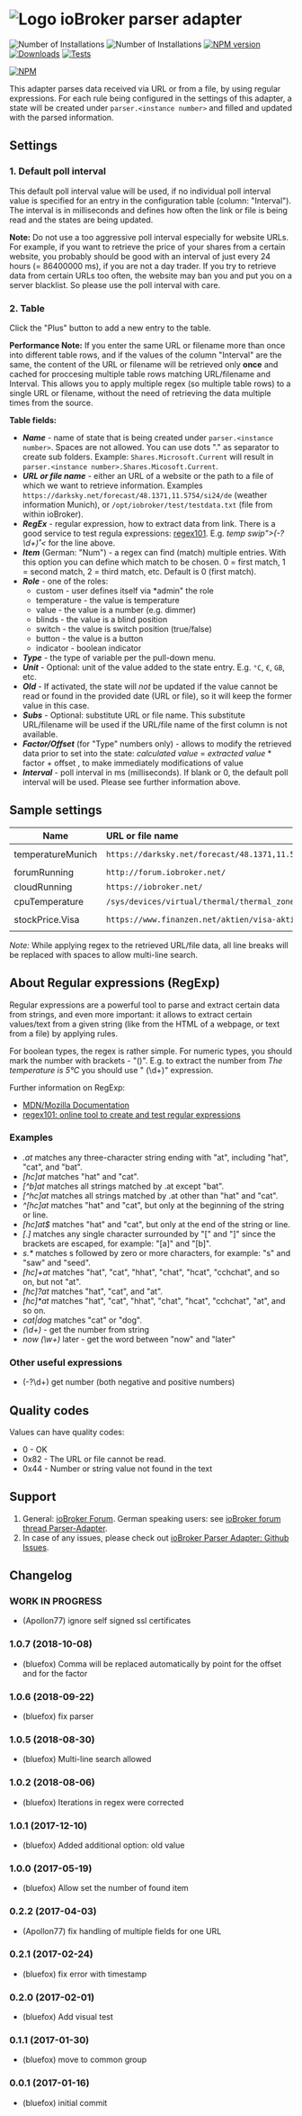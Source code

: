 ![Logo](admin/parser.png)
ioBroker parser adapter
=================
![Number of Installations](http://iobroker.live/badges/parser-installed.svg) ![Number of Installations](http://iobroker.live/badges/parser-stable.svg) [![NPM version](http://img.shields.io/npm/v/iobroker.parser.svg)](https://www.npmjs.com/package/iobroker.parser)
[![Downloads](https://img.shields.io/npm/dm/iobroker.parser.svg)](https://www.npmjs.com/package/iobroker.parser)
[![Tests](https://travis-ci.org/ioBroker/ioBroker.parser.svg?branch=master)](https://travis-ci.org/ioBroker/ioBroker.parser)

[![NPM](https://nodei.co/npm/iobroker.parser.png?downloads=true)](https://nodei.co/npm/iobroker.parser/)

This adapter parses data received via URL or from a file, by using regular expressions. For each rule being configured in the settings of this adapter, a state will be created under `parser.<instance number>` and filled and updated with the parsed information.

## Settings

### 1. Default poll interval
This default poll interval value will be used, if no individual poll interval value is specified for an entry in the configuration table (column: "Interval"). The interval is in milliseconds and defines how often the link or file is being read and the states are being updated.

**Note:** 
Do not use a too aggressive poll interval especially for website URLs. For example, if you want to retrieve the price of your shares from a certain website, you probably should be good with an interval of just every 24 hours (= 86400000 ms), if you are not a day trader. If you try to retrieve data from certain URLs too often, the website may ban you and put you on a server blacklist. So please use the poll interval with care.

### 2. Table
Click the "Plus" button to add a new entry to the table.

**Performance Note:**
If you enter the same URL or filename more than once into different table rows, and if the values of the column "Interval" are the same, the content of the URL or filename will be retrieved only **once** and cached for proccesing multiple table rows matching URL/filename and Interval. This allows you to apply multiple regex (so multiple table rows) to a single URL or filename, without the need of retrieving the data multiple times from the source.

**Table fields:**

- ***Name*** - name of state that is being created under `parser.<instance number>`. Spaces are not allowed. You can use dots "." as separator to create sub folders. Example: `Shares.Microsoft.Current` will result in `parser.<instance number>.Shares.Micosoft.Current`.
- ***URL or file name*** - either an URL of a website or the path to a file of which we want to retrieve information. Examples `https://darksky.net/forecast/48.1371,11.5754/si24/de` (weather information Munich), or `/opt/iobroker/test/testdata.txt` (file from within ioBroker).
- ***RegEx*** - regular expression, how to extract data from link. There is a good service to test regula expressions: [regex101](https://regex101.com/). E.g. *temp swip">(-?\d+)˚<* for the line above.
- ***Item*** (German: "Num") - a regex can find (match) multiple entries. With this option you can define which match to be chosen. 0 = first match, 1 = second match, 2 = third match, etc. Default is 0 (first match).
- ***Role*** - one of the roles:
    - custom - user defines itself via *admin" the role
    - temperature - the value is temperature
    - value - the value is a number (e.g. dimmer)
    - blinds - the value is a blind position
    - switch - the value is switch position (true/false)
    - button - the value is a button
    - indicator - boolean indicator
- ***Type*** - the type of variable per the pull-down menu.
- ***Unit*** - Optional: unit of the value added to the state entry. E.g. `°C`, `€`, `GB`, etc.
- ***Old***  - If activated, the state will *not* be updated if the value cannot be read or found in the provided date (URL or file), so it will keep the former value in this case.
- ***Subs*** - Optional: substitute URL or file name. This substitute URL/filename will be used if the URL/file name of the first column is not available.
- ***Factor/Offset*** (for "Type" numbers only) - allows to modify the retrieved data prior to set into the state: 
*calculated value* = *extracted value* * factor + offset , to make immediately modifications of value
- ***Interval*** - poll interval in ms (milliseconds). If blank or 0, the default poll interval will be used. Please see further information above.

## Sample settings
| Name              |      URL or file name                                |      RegEx            | Role         | Type    | Unit | Interval |
|-------------------|:-----------------------------------------------------|:----------------------|--------------|---------|------|----------|
| temperatureMunich | `https://darksky.net/forecast/48.1371,11.5754/si24/de` | `temp swip">(-?\d+)˚<`  | temperature  | number  |  °C  | 180000   |
| forumRunning      | `http://forum.iobroker.net/`                           | `Forum`                 | indicator    | boolean |      | 60000    |
| cloudRunning      | `https://iobroker.net/`                                | `Privacy Notice`        | indicator    | boolean |      | 60000    |
| cpuTemperature    | `/sys/devices/virtual/thermal/thermal_zone0/temp`      | `(.*)`                  | temperature  | number  |  °C  | 30000    |
| stockPrice.Visa    | `https://www.finanzen.net/aktien/visa-aktie`      | `\d{0,3},\d{2}(?=<span>EUR<\/span>)` | value  | number  |  €  | 86400000    |



*Note:* While applying regex to the retrieved URL/file data, all line breaks will be replaced with spaces to allow multi-line search.



## About Regular expressions (RegExp)
Regular expressions are a powerful tool to parse and extract certain data from strings, and even more important: it allows to extract certain values/text from a given string (like from the HTML of a webpage, or text from a file) by applying rules.

For boolean types, the regex is rather simple. For numeric types, you should mark the number with brackets - "()". E.g. to extract the number from *The temperature is 5°C* you should use " (\d+)" expression.

Further information on RegExp:
  * [MDN/Mozilla Documentation](https://developer.mozilla.org/en-US/docs/Web/JavaScript/Reference/Global_Objects/RegExp)
  * [regex101: online tool to create and test regular expressions](https://regex101.com/)


### Examples
- *.at* matches any three-character string ending with "at", including "hat", "cat", and "bat".
- *[hc]at* matches "hat" and "cat".
- *[^b]at* matches all strings matched by .at except "bat".
- *[^hc]at* matches all strings matched by .at other than "hat" and "cat".
- *^[hc]at* matches "hat" and "cat", but only at the beginning of the string or line.
- *[hc]at$* matches "hat" and "cat", but only at the end of the string or line.
- *\[.\]* matches any single character surrounded by "[" and "]" since the brackets are escaped, for example: "[a]" and "[b]".
- *s.\** matches s followed by zero or more characters, for example: "s" and "saw" and "seed".
- *[hc]+at* matches "hat", "cat", "hhat", "chat", "hcat", "cchchat", and so on, but not "at".
- *[hc]?at* matches "hat", "cat", and "at".
- *[hc]\*at* matches "hat", "cat", "hhat", "chat", "hcat", "cchchat", "at", and so on.
- *cat|dog* matches "cat" or "dog".
- *(\d+)* - get the number from string
- *now (\w+)* later - get the word between "now" and "later"

### Other useful expressions

- (-?\d+) get number (both negative and positive numbers)

## Quality codes

Values can have quality codes:
- 0 - OK
- 0x82 - The URL or file cannot be read.
- 0x44 - Number or string value not found in the text

## Support
1. General: [ioBroker Forum](https://forum.iobroker.net/). German speaking users: see [ioBroker forum thread Parser-Adapter](https://forum.iobroker.net/topic/4494/adapter-parser-regex).
2. In case of any issues, please check out [ioBroker Parser Adapter: Github Issues](https://github.com/ioBroker/ioBroker.parser/issues).


## Changelog

### __WORK IN PROGRESS__
* (Apollon77) ignore self signed ssl certificates

### 1.0.7 (2018-10-08)
* (bluefox) Comma will be replaced automatically by point for the offset and for the factor

### 1.0.6 (2018-09-22)
* (bluefox) fix parser

### 1.0.5 (2018-08-30)
* (bluefox) Multi-line search allowed

### 1.0.2 (2018-08-06)
* (bluefox) Iterations in regex were corrected

### 1.0.1 (2017-12-10)
* (bluefox) Added additional option: old value

### 1.0.0 (2017-05-19)
* (bluefox) Allow set the number of found item

### 0.2.2 (2017-04-03)
* (Apollon77) fix handling of multiple fields for one URL

### 0.2.1 (2017-02-24)
* (bluefox) fix error with timestamp

### 0.2.0 (2017-02-01)
* (bluefox) Add visual test

### 0.1.1 (2017-01-30)
* (bluefox) move to common group

### 0.0.1 (2017-01-16)
* (bluefox) initial commit
